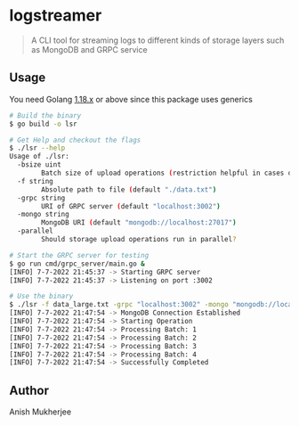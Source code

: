 # logstreamer
> A CLI tool for streaming logs to different kinds of storage layers such as MongoDB and GRPC service

## Usage

You need Golang [1.18.x](https://go.dev/dl/) or above since this package uses generics

```bash
# Build the binary
$ go build -o lsr

# Get Help and checkout the flags
$ ./lsr --help
Usage of ./lsr:
  -bsize uint
    	Batch size of upload operations (restriction helpful in cases of file_size > 16 GB) (default 200)
  -f string
    	Absolute path to file (default "./data.txt")
  -grpc string
    	URI of GRPC server (default "localhost:3002")
  -mongo string
    	MongoDB URI (default "mongodb://localhost:27017")
  -parallel
    	Should storage upload operations run in parallel?

# Start the GRPC server for testing
$ go run cmd/grpc_server/main.go &
[INFO] 7-7-2022 21:45:37 -> Starting GRPC server
[INFO] 7-7-2022 21:45:37 -> Listening on port :3002

# Use the binary
$ ./lsr -f data_large.txt -grpc "localhost:3002" -mongo "mongodb://localhost:27017"
[INFO] 7-7-2022 21:47:54 -> MongoDB Connection Established
[INFO] 7-7-2022 21:47:54 -> Starting Operation
[INFO] 7-7-2022 21:47:54 -> Processing Batch: 1
[INFO] 7-7-2022 21:47:54 -> Processing Batch: 2
[INFO] 7-7-2022 21:47:54 -> Processing Batch: 3
[INFO] 7-7-2022 21:47:54 -> Processing Batch: 4
[INFO] 7-7-2022 21:47:54 -> Successfully Completed
```

## Author

Anish Mukherjee
